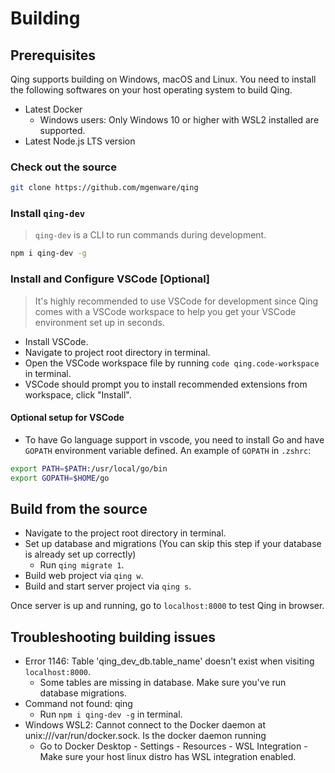 # Building

## Prerequisites

Qing supports building on Windows, macOS and Linux. You need to install the following softwares on your host operating system to build Qing.

- Latest Docker
  - Windows users: Only Windows 10 or higher with WSL2 installed are supported.
- Latest Node.js LTS version

### Check out the source

```sh
git clone https://github.com/mgenware/qing
```

### Install `qing-dev`

> `qing-dev` is a CLI to run commands during development.

```sh
npm i qing-dev -g
```

### Install and Configure VSCode [Optional]

> It's highly recommended to use VSCode for development since Qing comes with a VSCode workspace to help you get your VSCode environment set up in seconds.

- Install VSCode.
- Navigate to project root directory in terminal.
- Open the VSCode workspace file by running `code qing.code-workspace` in terminal.
- VSCode should prompt you to install recommended extensions from workspace, click "Install".

#### Optional setup for VSCode

- To have Go language support in vscode, you need to install Go and have `GOPATH` environment variable defined. An example of `GOPATH` in `.zshrc`:

```sh
export PATH=$PATH:/usr/local/go/bin
export GOPATH=$HOME/go
```

## Build from the source

- Navigate to the project root directory in terminal.
- Set up database and migrations (You can skip this step if your database is already set up correctly)
  - Run `qing migrate 1`.
- Build web project via `qing w`.
- Build and start server project via `qing s`.

Once server is up and running, go to `localhost:8000` to test Qing in browser.

## Troubleshooting building issues

- Error 1146: Table 'qing_dev_db.table_name' doesn't exist when visiting `localhost:8000`.
  - Some tables are missing in database. Make sure you've run database migrations.
- Command not found: qing
  - Run `npm i qing-dev -g` in terminal.
- Windows WSL2: Cannot connect to the Docker daemon at unix:///var/run/docker.sock. Is the docker daemon running
  - Go to Docker Desktop - Settings - Resources - WSL Integration - Make sure your host linux distro has WSL integration enabled.
